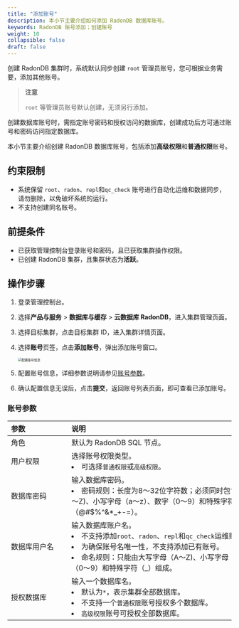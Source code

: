 ```yaml
---
title: "添加账号"
description: 本小节主要介绍如何添加 RadonDB 数据库账号。 
keywords: RadonDB 账号添加；创建账号
weight: 10
collapsible: false
draft: false
---
```



创建 RadonDB 集群时，系统默认同步创建 `root` 管理员账号，您可根据业务需要，添加其他账号。
> **注意**
> 
> `root` 等管理员账号默认创建，无须另行添加。

创建数据库账号时，需指定账号密码和授权访问的数据库，创建成功后方可通过账号和密码访问指定数据库。

本小节主要介绍创建 RadonDB 数据库账号，包括添加**高级权限**和**普通权限**账号。

## 约束限制

- 系统保留 `root`、`radon`、`repl`和`qc_check` 账号进行自动化运维和数据同步，请勿删除，以免破坏系统的运行。
- 不支持创建同名账号。

## 前提条件

- 已获取管理控制台登录账号和密码，且已获取集群操作权限。
- 已创建 RadonDB 集群，且集群状态为**活跃**。

## 操作步骤

1. 登录管理控制台。
2. 选择**产品与服务** > **数据库与缓存** > **云数据库 RadonDB**，进入集群管理页面。
3. 选择目标集群，点击目标集群 ID，进入集群详情页面。
4. 选择**账号**页签，点击**添加账号**，弹出添加账号窗口。
   
   <img src="../../../_images/set_user_info.png" alt="配置账号信息" style="zoom:50%;" />

5. 配置账号信息，详细参数说明请参见[账号参数](#账号参数)。

6. 确认配置信息无误后，点击**提交**，返回账号列表页面，即可查看已添加账号。

### 账号参数

|  <span style="display:inline-block;width:120px">参数</span> | <span style="display:inline-block;width:480px">说明</span>  |
|:--- |:--- |
| 角色| 默认为 RadonDB SQL 节点。 |
| 用户权限 |  选择账号权限类型。<li>可选择`普通权限`或`高级权限`。|
| 数据库密码 |  输入数据库密码。<li>密码规则：长度为8～32位字符数；必须同时包含大写字母（A～Z)、小写字母（a～z）、数字（0～9）和特殊字符（@#$%^&*_+-=）。 |
| 数据库用户名 |  输入数据库账户名。<li>不支持添加`root`、`radon`、`repl`和`qc_check`运维账号。<li>为确保账号名唯一性，不支持添加已有账号。<li>命名规则：只能由大写字母（A～Z)、小写字母（a～z）、数字（0～9）和特殊字符（_）组成。 |
| 授权数据库 |  输入一个数据库名。<li>默认为`*`，表示集群全部数据库。<li>不支持一个`普通权限`账号授权多个数据库。<li>`高级权限`账号可授权全部数据库。 |
